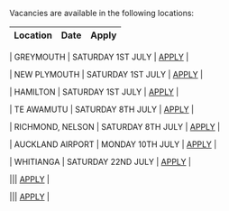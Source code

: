Vacancies are available in the following locations:

| Location | Date | Apply |
|---|---|---|

| GREYMOUTH | SATURDAY 1ST JULY | [APPLY](mailto:tfaala@rgis.co.nz?subject=GREYMOUTH%20-%20SATURDAY%201ST%20JULY) |

| NEW PLYMOUTH | SATURDAY 1ST JULY | [APPLY](mailto:tfaala@rgis.co.nz?subject=NEW%20PLYMOUTH%20-%20SATURDAY%201ST%20JULY) |

| HAMILTON | SATURDAY 1ST JULY | [APPLY](mailto:tfaala@rgis.co.nz?subject=HAMILTON%20-%20SATURDAY%201ST%20JULY) |

| TE AWAMUTU | SATURDAY 8TH JULY | [APPLY](mailto:tfaala@rgis.co.nz?subject=TE%20AWAMUTU%20-%20SATURDAY%208TH%20JULY) |

| RICHMOND, NELSON | SATURDAY 8TH JULY | [APPLY](mailto:tfaala@rgis.co.nz?subject=RICHMOND%20NELSON%20-%20SATURDAY%208TH%20JULY) |

| AUCKLAND AIRPORT | MONDAY 10TH JULY | [APPLY](mailto:tfaala@rgis.co.nz?subject=AUCKLAND%20AIRPORT%20-%20MONDAY%2010TH%20JULY) |

| WHITIANGA | SATURDAY 22ND JULY | [APPLY](mailto:tfaala@rgis.co.nz?subject=WHITIANGA%20-%20SATURDAY%2022ND%20JULY) |

||| [APPLY](mailto:tfaala@rgis.co.nz?subject=RICHMOND%20NELSON%20-%20SATURDAY%208TH%20JULY) |

||| [APPLY](mailto:tfaala@rgis.co.nz?subject=AUCKLAND%20AIRPORT%20-%20MONDAY%2010TH%20JULY) |
